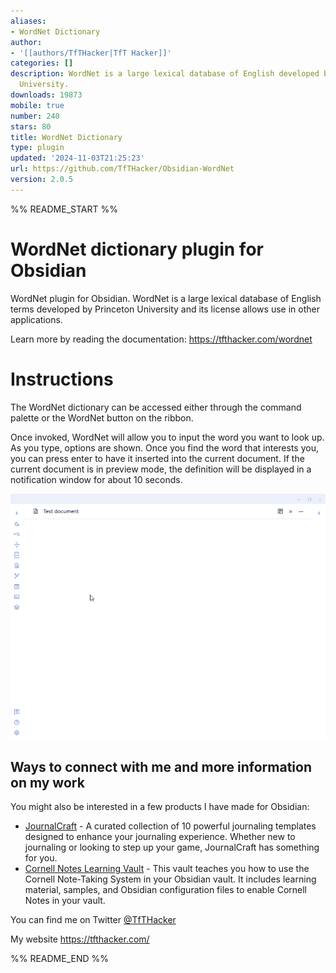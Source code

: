 ```yaml
---
aliases:
- WordNet Dictionary
author:
- '[[authors/TfTHacker|TfT Hacker]]'
categories: []
description: WordNet is a large lexical database of English developed by Princeton
  University.
downloads: 19873
mobile: true
number: 240
stars: 80
title: WordNet Dictionary
type: plugin
updated: '2024-11-03T21:25:23'
url: https://github.com/TfTHacker/Obsidian-WordNet
version: 2.0.5
---
```


%% README_START %%

# WordNet dictionary plugin for Obsidian

WordNet plugin for Obsidian. WordNet is a large lexical database of English terms developed by Princeton University and its license allows use in other applications.

Learn more by reading the documentation: https://tfthacker.com/wordnet

# Instructions

The WordNet dictionary can be accessed either through the command palette or the WordNet button on the ribbon.

Once invoked, WordNet will allow you to input the word you want to look up. As you type, options are shown. Once you find the word that interests you, you can press enter to have it inserted into the current document. If the current document is in preview mode, the definition will be displayed in a notification window for about 10 seconds.

![Feature Preview](https://raw.githubusercontent.com/TfTHacker/Obsidian-WordNet/HEAD/FeaturePreview.gif)

## Ways to connect with me and more information on my work
You might also be interested in a few products I have made for Obsidian:

- [JournalCraft](https://tfthacker.com/jco) - A curated collection of 10 powerful journaling templates designed to enhance your journaling experience. Whether new to journaling or looking to step up your game, JournalCraft has something for you.
- [Cornell Notes Learning Vault](https://tfthacker.com/cornell-notes) - This vault teaches you how to use the Cornell Note-Taking System in your Obsidian vault. It includes learning material, samples, and Obsidian configuration files to enable Cornell Notes in your vault.


You can find me on Twitter [@TfTHacker](https://x.com/TfTHacker)

My website https://tfthacker.com/


%% README_END %%